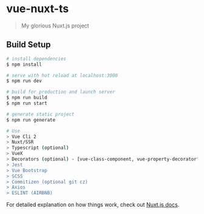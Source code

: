 # vue-nuxt-ts

> My glorious Nuxt.js project

## Build Setup

```bash
# install dependencies
$ npm install

# serve with hot reload at localhost:3000
$ npm run dev

# build for production and launch server
$ npm run build
$ npm run start

# generate static project
$ npm run generate

# Use
> Vue Cli 2
> Nuxt/SSR
> Typescript (optional)
> VueX
> Decorators (optional) - [vue-class-component, vue-property-decorator"]
> Jest
> Vue Bootstrap
> SCSS
> Commitizen (optional git cz)
> Axios
> ESLINT (AIRBNB)
```

For detailed explanation on how things work, check out [Nuxt.js docs](https://nuxtjs.org).
